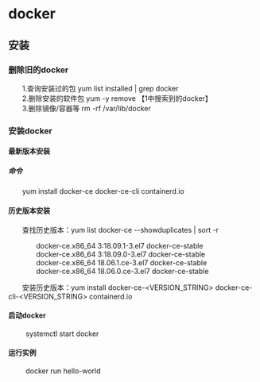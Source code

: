 # docker
## 安装
### 删除旧的docker
&ensp;&ensp;&ensp;&ensp;1.查询安装过的包    yum list installed | grep docker <br/> 
&ensp;&ensp;&ensp;&ensp;2.删除安装的软件包  yum -y remove 【1中搜索到的docker】 <br/> 
&ensp;&ensp;&ensp;&ensp;3.删除镜像/容器等   rm -rf /var/lib/docker <br/> 

### 安装docker
#### 最新版本安装
##### 命令
&ensp;&ensp;&ensp;&ensp;yum install docker-ce docker-ce-cli containerd.io <br/>
#### 历史版本安装
&ensp;&ensp;&ensp;&ensp;查找历史版本：yum list docker-ce --showduplicates | sort -r <br/>

&ensp;&ensp;&ensp;&ensp;&ensp;&ensp;&ensp;&ensp;docker-ce.x86_64  3:18.09.1-3.el7                     docker-ce-stable <br/>
&ensp;&ensp;&ensp;&ensp;&ensp;&ensp;&ensp;&ensp;docker-ce.x86_64  3:18.09.0-3.el7                     docker-ce-stable <br/>
&ensp;&ensp;&ensp;&ensp;&ensp;&ensp;&ensp;&ensp;docker-ce.x86_64  18.06.1.ce-3.el7                    docker-ce-stable <br/>
&ensp;&ensp;&ensp;&ensp;&ensp;&ensp;&ensp;&ensp;docker-ce.x86_64  18.06.0.ce-3.el7                    docker-ce-stable <br/>

&ensp;&ensp;&ensp;&ensp;安装历史版本：yum install docker-ce-<VERSION_STRING> docker-ce-cli-<VERSION_STRING> containerd.io

#### 启动docker
&ensp;&ensp;&ensp;&ensp;&ensp;systemctl start docker

#### 运行实例
&ensp;&ensp;&ensp;&ensp;&ensp;docker run hello-world
